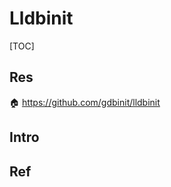 # Lldbinit

[TOC]



## Res
🏠 https://github.com/gdbinit/lldbinit



## Intro



## Ref
[lldbinit - Improving LLDB]: https://reverse.put.as/2018/01/15/lldbinit-improving-lldb/



